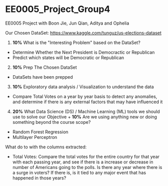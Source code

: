 # EE0005_Project_Group4
EE0005 Project with Boon Jie, Jun Qian, Aditya and Ophelia

Our Chosen DataSet: https://www.kaggle.com/tunguz/us-elections-dataset

1) **10%** What is the "Interesting Problem" based on the DataSet?
  - Determine Whether the Next President is Democractic or Republican
  - Predict which states will be Democratic or Republican
 
2) **10%** Prep The Chosen DataSet
  - DataSets have been prepped
 
3) **10%** Exploratory data analysis / Visualization to understand the data
  - Compare Total Votes on a year by year basis to detect any anomalies, and determine if there is any external factors that may have influenced it

4) **20%** What Data Science (DS) / Machine Learning (ML) tools we should use to solve our Objective + **10%** Are we using anything new or doing something beyond the course scope?
  - Random Forest Regression
  - Multilayer Perceptron

What do to with the columns extracted:
- Total Votes: Compare the total votes for the entire country for that year with each passing year, and see if there is a increase or decrease in number of Americans going to the polls. Is there any year where there is a surge in voters? If there is, is it tied to any major event that has happened in those years?

